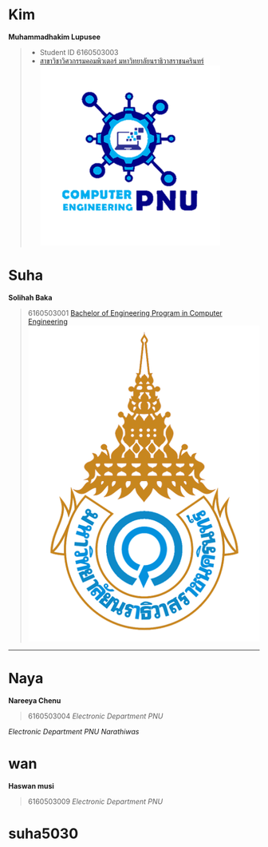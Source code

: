 # Kim
**Muhammadhakim Lupusee**
> - Student ID 6160503003
> - [สาขาวิชาวิศวกรรมคอมพิวเตอร์ มหาวิทยาลัยนราธิวาสราชนครินทร์ ![Program in Computer Engineering Logo ](cpe.png)](http://eng.pnu.ac.th/main/index.php/th/about-us-th/th-programme-offered/undergraduate-th/th-computer-engineering)
# Suha 
**Solihah Baka**
> 6160503001
[Bachelor of Engineering Program in Computer Engineering](http://eng.pnu.ac.th/main/index.php/th/about-us-th/th-programme-offered/undergraduate-th/th-computer-engineering)
![Princess of Naradhiwas University ](pnu.png)
---
# Naya
**Nareeya Chenu**
> 6160503004 
*Electronic Department PNU*



*Electronic Department PNU Narathiwas* 
# wan
**Haswan musi**
> 6160503009
*Electronic Department PNU*

# suha5030

